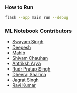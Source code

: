 ### How to Run

```bash
flask --app main run --debug
```

### ML Notebook Contributors
- [Swayam Singh](https://github.com/nerdthingz)
- [Deepesh](https://github.com/therealdeepesh)
- [Mahib](https://github.com/mahib1)
- [Shivam Chauhan](https://github.com/deveonx)
- [Antriksh Arya](https://github.com/vdhkcheems)
- [Rudr Pratap Singh](https://github.com/rzzdr)
- [Dheeraj Sharma](https://github.com/greatnerve)
- [Jagrat Singh](https://github.com/jagrat04)
- [Ravi Kumar](https://github.com/RaviKumar300)
